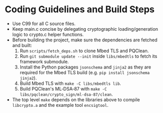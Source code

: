 Coding Guidelines and Build Steps
================================

- Use C99 for all C source files.
- Keep main.c concise by delegating cryptographic loading/generation logic to
  crypto.c helper functions.
- Before building the project, make sure the dependencies are fetched and built:
  1. Run `scripts/fetch_deps.sh` to clone Mbed TLS and PQClean.
  2. Run `git submodule update --init` inside `libs/mbedtls` to fetch its framework submodule.
  3. Install the Python packages `jsonschema` and `jinja2` as they are required for the Mbed TLS build (e.g. `pip install jsonschema jinja2`).
  4. Build Mbed TLS with `make -C libs/mbedtls lib`.
  5. Build PQClean's ML‑DSA‑87 with `make -C libs/pqclean/crypto_sign/ml-dsa-87/clean`.
- The top level `make` depends on the libraries above to compile `libcrypto.a`
  and the example tool `encsigtool`.
